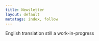 ```yaml
---
title: Newsletter
layout: default
metatags: index, follow
---
```


<p>English translation still a work-in-progress</p>
